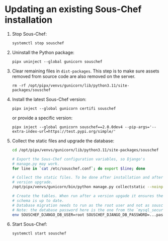 # Updating an existing Sous-Chef installation

1. Stop Sous-Chef:

   ```
   systemctl stop souschef
   ```

2. Uninstall the Python package:

   ```
   pipx uninject --global gunicorn souschef
   ```

3. Clear remaining files in `dist-packages`. This step is to make sure assets removed from source code are also removed on the server.

   ```
   rm -rf /opt/pipx/venvs/gunicorn/lib/python3.11/site-packages/souschef
   ```

4. Install the latest Sous-Chef version:

   ```
   pipx inject --global gunicorn certifi souschef
   ```

   or provide a specific version:

   ```
   pipx inject --global gunicorn souschef==2.0.0dev4 --pip-args='--extra-index-url=https://test.pypi.org/simple/'
   ```

5. Collect the static files and upgrade the database:

   ```bash
   cd /opt/pipx/venvs/gunicorn/lib/python3.11/site-packages/souschef

   # Export the Sous-Chef configuration variables, so Django's
   # manage.py may work.
   for line in `cat /etc/souschef.conf`; do export $line; done

   # Collect the static files. To be done after installation and after each
   # version upgrade.
   /opt/pipx/venvs/gunicorn/bin/python manage.py collectstatic --noinput

   # Create the tables. When run after a version upgade it ensures the database
   # schema is up to date.
   # Database migration needs to run as the root user and not as souschefdb.
   # Note: the database password here is the one from the `mysql_secure_installation` step.
   env SOUSCHEF_DJANGO_DB_USER=root SOUSCHEF_DJANGO_DB_PASSWORD=...password... python3 manage.py migrate
   ```

6. Start Sous-Chef:

   ```
   systemctl start souschef
   ```
